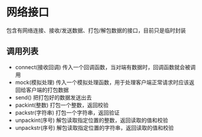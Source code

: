 # 网络接口

包含有网络连接、接收/发送数据、打包/解包数据的接口，目前只是临时封装

## 调用列表

* connect(接收回调) 传入一个回调函数，当对端有数据时，回调函数就会被调用
* mock(模拟处理) 传入一个模拟处理函数，用于处理客户端正常请求时应该返回给客户端的打包数据
* send() 把打包好的数据发送出去
* packint(整数) 打包一个整数，返回校验
* packstr(字符串) 打包一个字符串，返回验证
* unpackint(序号) 解包读取指定位置的整数，返回读取的值和校验
* unpackstr(序号) 解包读取指定位置的字符串，返回读取的值和校验